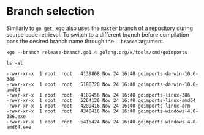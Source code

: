# Branch selection

Similarly to `go get`, xgo also uses the `master` branch of a repository during
source code retrieval. To switch to a different branch before compilation pass
the desired branch name through the `--branch` argument.

```shell
xgo --branch release-branch.go1.4 golang.org/x/tools/cmd/goimports
...
ls -al
```
```text
-rwxr-xr-x  1 root  root   4139868 Nov 24 16:40 goimports-darwin-10.6-386
-rwxr-xr-x  1 root  root   5186720 Nov 24 16:40 goimports-darwin-10.6-amd64
-rwxr-xr-x  1 root  root   4189456 Nov 24 16:40 goimports-linux-386
-rwxr-xr-x  1 root  root   5264136 Nov 24 16:40 goimports-linux-amd64
-rwxr-xr-x  1 root  root   4209416 Nov 24 16:40 goimports-linux-arm
-rwxr-xr-x  1 root  root   4348416 Nov 24 16:40 goimports-windows-4.0-386.exe
-rwxr-xr-x  1 root  root   5415424 Nov 24 16:40 goimports-windows-4.0-amd64.exe
```
